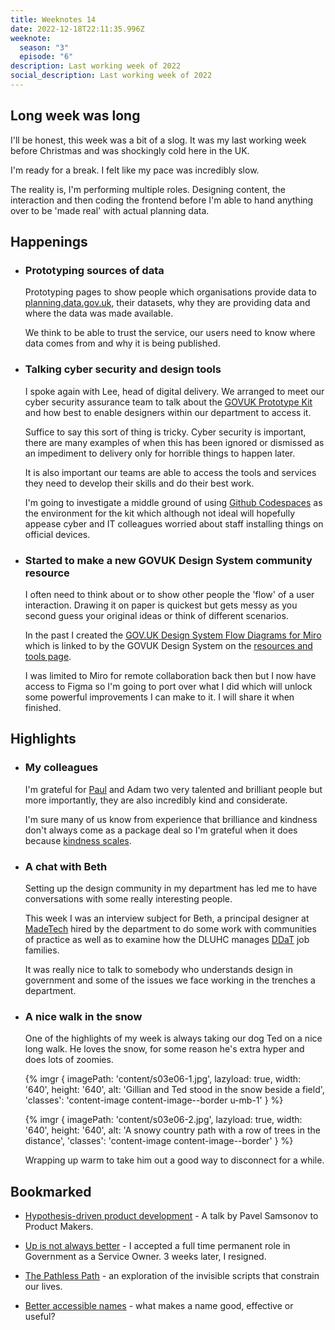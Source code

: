 ```yaml
---
title: Weeknotes 14
date: 2022-12-18T22:11:35.996Z
weeknote:
  season: "3"
  episode: "6"
description: Last working week of 2022
social_description: Last working week of 2022
---
```


## Long week was long

I'll be honest, this week was a bit of a slog. It was my last working week before Christmas and was shockingly cold here in the UK.

I'm ready for a break. I felt like my pace was incredibly slow.

The reality is, I'm performing multiple roles. Designing content, the interaction and then coding the frontend before I'm able to hand anything over to be 'made real' with actual planning data.

## Happenings

- ### Prototyping sources of data

  Prototyping pages to show people which organisations provide data to [planning.data.gov.uk](https://planning.data.gov.uk), their datasets, why they are providing data and where the data was made available.

  We think to be able to trust the service, our users need to know where data comes from and why it is being published.

- ### Talking cyber security and design tools

  I spoke again with Lee, head of digital delivery. We arranged to meet our cyber security assurance team to talk about the [GOVUK Prototype Kit](https://prototype-kit.service.gov.uk/) and how best to enable designers within our department to access it.

  Suffice to say this sort of thing is tricky. Cyber security is important, there are many examples of when this has been ignored or dismissed as an impediment to delivery only for horrible things to happen later.

  It is also important our teams are able to access the tools and services they need to develop their skills and do their best work.

  I'm going to investigate a middle ground of using [Github Codespaces](https://github.com/features/codespaces) as the environment for the kit which although not ideal will hopefully appease cyber and IT colleagues worried about staff installing things on official devices.

- ### Started to make a new GOVUK Design System community resource

  I often need to think about or to show other people the 'flow' of a user interaction. Drawing it on paper is quickest but gets messy as you second guess your original ideas or think of different scenarios.

  In the past I created the [GOV.UK Design System Flow Diagrams for Miro](https://github.com/paulmsmith/govuk-designsystem-flow-diagram-miro) which is linked to by the GOVUK Design System on the [resources and tools page](https://design-system.service.gov.uk/community/resources-and-tools/).

  I was limited to Miro for remote collaboration back then but I now have access to Figma so I'm going to port over what I did which will unlock some powerful improvements I can make to it. I will share it when finished.

## Highlights

- ### My colleagues

  I'm grateful for [Paul](https://blog.whatfettle.com/about/) and Adam two very talented and brilliant people but more importantly, they are also incredibly kind and considerate.

  I'm sure many of us know from experience that brilliance and kindness don't always come as a package deal so I'm grateful when it does because [kindness scales](https://seths.blog/2017/12/kindness-scales/).

- ### A chat with Beth

  Setting up the design community in my department has led me to have conversations with some really interesting people.

  This week I was an interview subject for Beth, a principal designer at [MadeTech](https://madetech.com) hired by the department to do some work with communities of practice as well as to examine how the DLUHC manages [DDaT](https://www.gov.uk/government/collections/digital-data-and-technology-profession-capability-framework) job families.

  It was really nice to talk to somebody who understands design in government and some of the issues we face working in the trenches a department.

- ### A nice walk in the snow

  One of the highlights of my week is always taking our dog Ted on a nice long walk. He loves the snow, for some reason he's extra hyper and does lots of zoomies.

  {% imgr { imagePath: 'content/s03e06-1.jpg', lazyload: true, width: '640', height: '640', alt: 'Gillian and Ted stood in the snow beside a field', 'classes': 'content-image content-image--border u-mb-1' } %}

  {% imgr { imagePath: 'content/s03e06-2.jpg', lazyload: true, width: '640', height: '640', alt: 'A snowy country path with a row of trees in the distance', 'classes': 'content-image content-image--border' } %}

  Wrapping up warm to take him out a good way to disconnect for a while.

## Bookmarked

- [Hypothesis-driven product development](https://www.productmakers.com/events/hypothesis-driven-product-development-79?blaid=3905298) - A talk by Pavel Samsonov to Product Makers.

- [Up is not always better](https://www.jessbuildstech.com/up-is-not-always-better/) - I accepted a full time permanent role in Government as a Service Owner. 3 weeks later, I resigned.

- [The Pathless Path](https://think-boundless.com/the-pathless-path/) - an exploration of the invisible scripts that constrain our lives.

- [Better accessible names](https://hidde.blog/better-accessible-names/) - what makes a name good, effective or useful?
